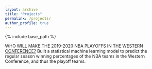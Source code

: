 ```yaml
---
layout: archive
title: "Projects"
permalink: /projects/
author_profile: true
---
```


{% include base_path %}


[WHO WILL MAKE THE 2019-2020 NBA PLAYOFFS IN THE WESTERN CONFERENCE?](https://advds71x.github.io/NBAproj/)
Built a statistical machine learning model to predict the regular season winning percentages of the NBA teams in the Western Conference, and thus the playoff teams. 

